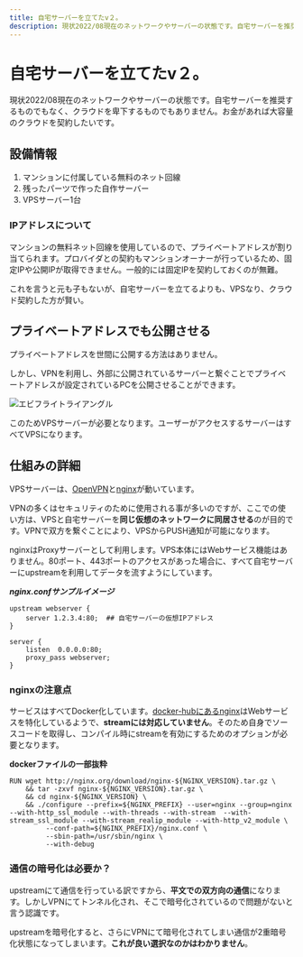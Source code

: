 ```yaml
---
title: 自宅サーバーを立てたv２。
description: 現状2022/08現在のネットワークやサーバーの状態です。自宅サーバーを推奨するものでもなく、クラウドを卑下するものでもありません。お金があれば大容量のクラウドを契約したいです。
---
```


# 自宅サーバーを立てたv２。

現状2022/08現在のネットワークやサーバーの状態です。自宅サーバーを推奨するものでもなく、クラウドを卑下するものでもありません。お金があれば大容量のクラウドを契約したいです。

<ClientOnly>
  <CallInFeedAdsense />
</ClientOnly>

## 設備情報

1. マンションに付属している無料のネット回線
2. 残ったパーツで作った自作サーバー
3. VPSサーバー1台

### IPアドレスについて

マンションの無料ネット回線を使用しているので、プライベートアドレスが割り当てられます。プロバイダとの契約もマンションオーナーが行っているため、固定IPや公開IPが取得できません。一般的には固定IPを契約しておくのが無難。

これを言うと元も子もないが、自宅サーバーを立てるよりも、VPSなり、クラウド契約した方が賢い。

## プライベートアドレスでも公開させる

プライベートアドレスを世間に公開する方法はありません。

しかし、VPNを利用し、外部に公開されているサーバーと繋ぐことでプライベートアドレスが設定されているPCを公開させることができます。

![エビフライトライアングル](/images/blog/server_network.png)

このためVPSサーバーが必要となります。ユーザーがアクセスするサーバーはすべてVPSになります。

## 仕組みの詳細

VPSサーバーは、[OpenVPN](https://www.openvpn.jp/)と[nginx](https://nginx.org/)が動いています。

VPNの多くはセキュリティのために使用される事が多いのですが、ここでの使い方は、VPSと自宅サーバーを**同じ仮想のネットワークに同居させる**のが目的です。VPNで双方を繋ぐことにより、VPSからPUSH通知が可能になります。

nginxはProxyサーバーとして利用します。VPS本体にはWebサービス機能はありません。80ポート、443ポートのアクセスがあった場合に、すべて自宅サーバーにupstreamを利用してデータを流すようにしています。

***nginx.confサンプルイメージ***

```atom
upstream webserver {
    server 1.2.3.4:80;  ## 自宅サーバーの仮想IPアドレス
}

server {
    listen  0.0.0.0:80;
    proxy_pass webserver;
}
```

### nginxの注意点

サービスはすべてDocker化しています。[docker-hubにあるnginx](https://hub.docker.com/_/nginx)はWebサービスを特化しているようで、**streamには対応していません**。そのため自身でソースコードを取得し、コンパイル時にstreamを有効にするためのオプションが必要となります。

**dockerファイルの一部抜粋**

```docker
RUN wget http://nginx.org/download/nginx-${NGINX_VERSION}.tar.gz \
    && tar -zxvf nginx-${NGINX_VERSION}.tar.gz \
    && cd nginx-${NGINX_VERSION} \
    && ./configure --prefix=${NGINX_PREFIX} --user=nginx --group=nginx --with-http_ssl_module --with-threads --with-stream  --with-stream_ssl_module --with-stream_realip_module --with-http_v2_module \
         --conf-path=${NGINX_PREFIX}/nginx.conf \
         --sbin-path=/usr/sbin/nginx \
         --with-debug 
```

### 通信の暗号化は必要か？

upstreamにて通信を行っている訳ですから、**平文での双方向の通信**になります。しかしVPNにてトンネル化され、そこで暗号化されているので問題がないと言う認識です。

upstreamを暗号化すると、さらにVPNにて暗号化されてしまい通信が2重暗号化状態になってしまいます。**これが良い選択なのかはわかりません**。


<ClientOnly>
  <CallInFeedAdsense />
</ClientOnly>
